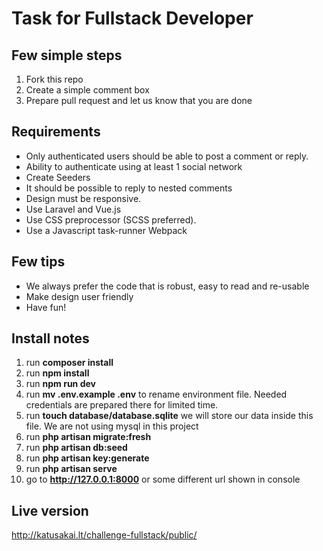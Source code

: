 # Task for Fullstack Developer

## Few simple steps

1. Fork this repo
2. Create a simple comment box
3. Prepare pull request and let us know that you are done

## Requirements
- Only authenticated users should be able to post a comment or reply.
- Ability to authenticate using at least 1 social network
- Create Seeders
- It should be possible to reply to nested comments
- Design must be responsive.
- Use Laravel and Vue.js
- Use CSS preprocessor (SCSS preferred).
- Use a Javascript task-runner Webpack

## Few tips
- We always prefer the code that is robust, easy to read and re-usable
- Make design user friendly
- Have fun!

## Install notes
1. run **composer install**
2. run **npm install**
3. run **npm run dev**
4. run **mv .env.example .env** to rename environment file. Needed credentials are prepared there for limited time.
5. run **touch database/database.sqlite** we will store our data inside this file. We are not using mysql in this project
6. run **php artisan migrate:fresh**
7. run **php artisan db:seed**
8. run **php artisan key:generate**
9. run **php artisan serve**
10. go to **http://127.0.0.1:8000** or some different url shown in console

## Live version

http://katusakai.lt/challenge-fullstack/public/